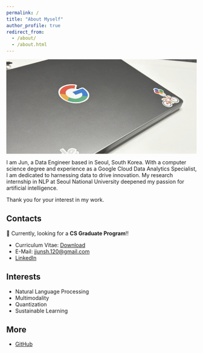 ```yaml
---
permalink: /
title: "About Myself"
author_profile: true
redirect_from:
  - /about/
  - /about.html
---
```


<div style="height: 250px; overflow: hidden; display: flex; align-items: center;"><img src="../images/laptop.jpg" width="100%" style="object-fit: cover; opacity: .8;"/></div>

I am Jun, a Data Engineer based in Seoul, South Korea. With a computer science degree and experience as a Google Cloud Data Analytics Specialist, I am dedicated to harnessing data to drive innovation. My research internship in NLP at Seoul National University deepened my passion for artificial intelligence.

Thank you for your interest in my work.

## Contacts

🔎 Currently, looking for a **CS Graduate Program**!!

- Curriculum Vitae: [Download](https://drive.google.com/file/d/1oj08VgOHCSzqzA7qFgvBs8wRcJcRKovr/view?usp=sharing)
- E-Mail: [jjunsh.120@gmail.com](mailto:jjunsh.120@gmail.com)
- [LinkedIn](https://www.linkedin.com/in/jjunshim/)

## Interests

- Natural Language Processing
- Multimodality
- Quantization
- Sustainable Learning

## More

- [GitHub](https://github.com/JJunShim)
